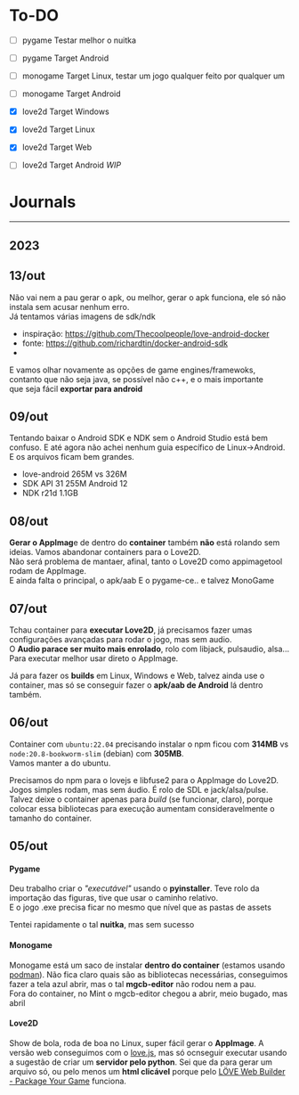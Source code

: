# To-DO
- [ ] pygame Testar melhor o nuitka
- [ ] pygame Target Android
- [ ] monogame Target Linux, testar um jogo qualquer feito por qualquer um
- [ ] monogame Target Android
- [x] love2d Target Windows
- [x] love2d Target Linux
- [x] love2d Target Web
- [ ] love2d Target Android _WIP_


# Journals

---
## 2023

## 13/out

Não vai nem a pau gerar o apk, ou melhor, gerar o apk funciona, ele só não instala sem acusar nenhum erro.  
Já tentamos várias imagens de sdk/ndk
- inspiração: https://github.com/Thecoolpeople/love-android-docker
- fonte: https://github.com/richardtin/docker-android-sdk
- 
E vamos olhar novamente as opções de game engines/framewoks, contanto que não seja java, se possível não c++, e o mais importante  
que seja fácil **exportar para android**

## 09/out

Tentando baixar o Android SDK e NDK sem o Android Studio está bem confuso. E até agora não achei nenhum guia específico de Linux->Android.  
E os arquivos ficam bem grandes.
- love-android 265M vs 326M
- SDK API 31 255M Android 12
- NDK r21d 1.1GB
  

## 08/out

**Gerar o AppImag**e de dentro do **container** também **não** está rolando sem ideias. Vamos abandonar containers para o Love2D.  
Não será problema de mantaer, afinal, tanto o Love2D como appimagetool rodam de AppImage.  
E ainda falta o principal, o apk/aab
E o pygame-ce.. e talvez MonoGame


## 07/out

Tchau container para **executar Love2D**, já precisamos fazer umas configurações avançadas para rodar o jogo, mas sem audio.  
O **Audio parace ser muito mais enrolado**, rolo com libjack, pulsaudio, alsa...    
Para executar melhor usar direto o AppImage.

Já para fazer os **builds** em Linux, Windows e Web, talvez ainda use o container, mas só se conseguir fazer o **apk/aab de Android** lá dentro também.

## 06/out

Container com `ubuntu:22.04` precisando instalar o npm ficou com **314MB** vs `node:20.8-bookworm-slim` (debian) com **305MB**.  
Vamos manter a do ubuntu.

Precisamos do npm para o lovejs e libfuse2 para o AppImage do Love2D. Jogos simples rodam, mas sem áudio. É rolo de SDL e jack/alsa/pulse.  
Talvez deixe o container apenas para _build_ (se funcionar, claro), porque colocar essa bibliotecas para execução aumentam consideravelmente o tamanho do container.

## 05/out

#### Pygame

Deu trabalho criar o _"executável"_ usando o **pyinstaller**. Teve rolo da importação das figuras, tive que usar o caminho relativo.  
E o jogo .exe precisa ficar no mesmo que nível que as pastas de assets

Tentei rapidamente o tal **nuitka**, mas sem sucesso

#### Monogame

Monogame está um saco de instalar **dentro do container** (estamos usando [podman](https://podman.io/)). Não fica claro quais são as bibliotecas necessárias, conseguimos fazer a tela azul abrir, mas o tal **mgcb-editor** não rodou nem a pau.  
Fora do container, no Mint o mgcb-editor chegou a abrir, meio bugado, mas abril

      
#### Love2D
Show de bola, roda de boa no Linux, super fácil gerar o **AppImage**. A versão web conseguimos com o [love.js](https://github.com/Davidobot/love.js), mas só ocnseguir executar usando a sugestão de criar um **servidor pelo python**. Sei que da para gerar um arquivo só, ou pelo menos um **html clicável** porque pelo [LÖVE Web Builder - Package Your Game](https://schellingb.github.io/LoveWebBuilder/package) funciona.
